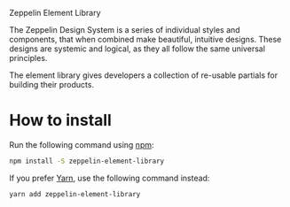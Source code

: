 Zeppelin Element Library

[//]: # "TODO: change intro text - current one is from carbon components"

The Zeppelin Design System is a series of individual styles and components, that when combined make beautiful, intuitive designs. These designs are systemic and logical, as they all follow the same universal principles.

The element library gives developers a collection of re-usable partials for building their products.

# How to install

Run the following command using [npm](https://www.npmjs.com/):

```bash
npm install -S zeppelin-element-library
```

If you prefer [Yarn](https://yarnpkg.com/en/), use the following command instead:

```bash
yarn add zeppelin-element-library
```
